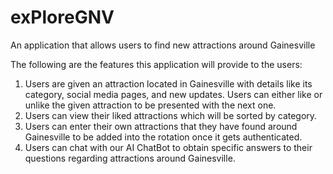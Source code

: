 # exPloreGNV
An application that allows users to find new attractions around Gainesville 

The following are the features this application will provide to the users: 
1. Users are given an attraction located in Gainesville with details like its category, social media pages, and new updates. Users can either like or unlike the given attraction to be presented with the next one. 
2. Users can view their liked attractions which will be sorted by category. 
3. Users can enter their own attractions that they have found around Gainesville to be added into the rotation once it gets authenticated. 
4. Users can chat with our AI ChatBot to obtain specific answers to their questions regarding attractions around Gainesville. 